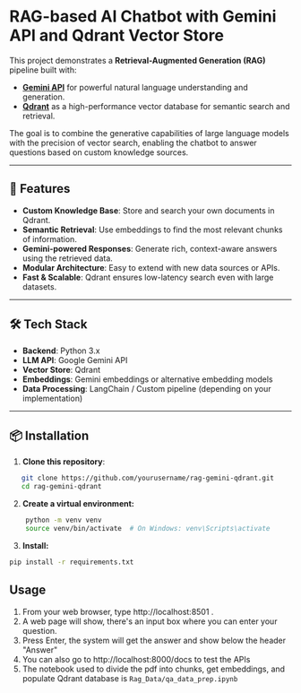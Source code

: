 # RAG-based AI Chatbot with Gemini API and Qdrant Vector Store

This project demonstrates a **Retrieval-Augmented Generation (RAG)** pipeline built with:
- **[Gemini API](https://ai.google.dev/gemini-api)** for powerful natural language understanding and generation.
- **[Qdrant](https://qdrant.tech/)** as a high-performance vector database for semantic search and retrieval.

The goal is to combine the generative capabilities of large language models with the precision of vector search, enabling the chatbot to answer questions based on custom knowledge sources.

---

## 🚀 Features
- **Custom Knowledge Base**: Store and search your own documents in Qdrant.
- **Semantic Retrieval**: Use embeddings to find the most relevant chunks of information.
- **Gemini-powered Responses**: Generate rich, context-aware answers using the retrieved data.
- **Modular Architecture**: Easy to extend with new data sources or APIs.
- **Fast & Scalable**: Qdrant ensures low-latency search even with large datasets.

---

## 🛠 Tech Stack
- **Backend**: Python 3.x
- **LLM API**: Google Gemini API
- **Vector Store**: Qdrant
- **Embeddings**: Gemini embeddings or alternative embedding models
- **Data Processing**: LangChain / Custom pipeline (depending on your implementation)

---

## 📦 Installation

1. **Clone this repository**:
```bash
   git clone https://github.com/yourusername/rag-gemini-qdrant.git
   cd rag-gemini-qdrant
```
2. **Create a virtual environment:**
```bash
    python -m venv venv
    source venv/bin/activate  # On Windows: venv\Scripts\activate
```
3. **Install:**
```bash
pip install -r requirements.txt
```

## Usage
1. From your web browser, type http://localhost:8501 .
2. A web page will show, there's an input box where you can enter your question.
3. Press Enter, the system will get the answer and show below the header "Answer"
4. You can also go to http://localhost:8000/docs to test the APIs
5. The notebook used to divide the pdf into chunks, get embeddings, and populate Qdrant database is `Rag_Data/qa_data_prep.ipynb`